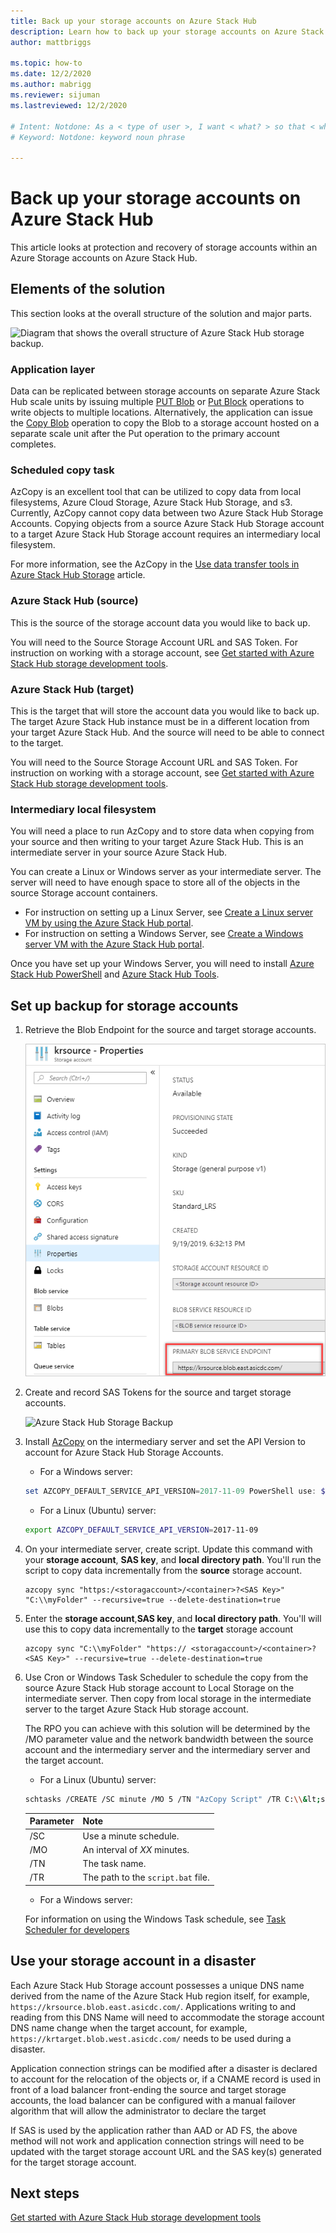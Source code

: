 ```yaml
---
title: Back up your storage accounts on Azure Stack Hub 
description: Learn how to back up your storage accounts on Azure Stack Hub.
author: mattbriggs

ms.topic: how-to
ms.date: 12/2/2020
ms.author: mabrigg
ms.reviewer: sijuman
ms.lastreviewed: 12/2/2020

# Intent: Notdone: As a < type of user >, I want < what? > so that < why? >
# Keyword: Notdone: keyword noun phrase

---
```



# Back up your storage accounts on Azure Stack Hub

This article looks at protection and recovery of storage accounts within an Azure Storage accounts on Azure Stack Hub.

## Elements of the solution

This section looks at the overall structure of the solution and major parts.

![Diagram that shows the overall structure of Azure Stack Hub storage backup.](./media/azure-stack-network-howto-backup-storage/azure-stack-storage-backup.png)

### Application layer

Data can be replicated between storage accounts on separate Azure Stack Hub scale units by issuing multiple [PUT Blob](/rest/api/storageservices/put-blob) or [Put Block](/rest/api/storageservices/put-block) operations to write objects to multiple locations. Alternatively, the application can issue the [Copy Blob](/rest/api/storageservices/copy-blob) operation to copy the Blob to a storage account hosted on a separate scale unit after the Put operation to the primary account completes.

### Scheduled copy task

AzCopy is an excellent tool that can be utilized to copy data from local filesystems, Azure Cloud Storage, Azure Stack Hub Storage, and s3. Currently, AzCopy cannot copy data between two Azure Stack Hub Storage Accounts. Copying objects from a source Azure Stack Hub Storage account to a target Azure Stack Hub Storage account requires an intermediary local filesystem.

For more information, see the AzCopy in the [Use data transfer tools in Azure Stack Hub Storage](./azure-stack-storage-transfer.md#azcopy) article.

### Azure Stack Hub (source)

This is the source of the storage account data you would like to back up.

You will need to the Source Storage Account URL and SAS Token. For instruction on working with a storage account, see [Get started with Azure Stack Hub storage development tools](azure-stack-storage-dev.md).

### Azure Stack Hub (target)

This is the target that will store the account data you would like to back up. The target Azure Stack Hub instance must be in a different location from your target Azure Stack Hub. And the source will need to be able to connect to the target.

You will need to the Source Storage Account URL and SAS Token. For instruction on working with a storage account, see [Get started with Azure Stack Hub storage development tools](azure-stack-storage-dev.md).

### Intermediary local filesystem

You will need a place to run AzCopy and to store data when copying from your source and then writing to your target Azure Stack Hub. This is an intermediate server in your source Azure Stack Hub.

You can create a Linux or Windows server as your intermediate server. The server will need to have enough space to store all of the objects in the source Storage account containers.
- For instruction on setting up a Linux Server, see [Create a Linux server VM by using the Azure Stack Hub portal](azure-stack-quick-linux-portal.md).  
- For instruction on setting a Windows Server, see [Create a Windows server VM with the Azure Stack Hub portal](azure-stack-quick-windows-portal.md).  

Once you have set up your Windows Server, you will need to install [Azure Stack Hub PowerShell](../operator/powershell-install-az-module.md?toc=https%3A%2F%2Fdocs.microsoft.com%2FFazure-stack%2Fuser%2FTOC.json&bc=https%3A%2F%2Fdocs.microsoft.com%2FFazure-stack%2Fbreadcrumb%2Ftoc.json) and [Azure Stack Hub Tools](../operator/azure-stack-powershell-download.md?toc=https%3A%2F%2Fdocs.microsoft.com%2FFazure-stack%2Fuser%2FTOC.json&bc=https%3A%2F%2Fdocs.microsoft.com%2FFazure-stack%2Fbreadcrumb%2Ftoc.json).

## Set up backup for storage accounts

1. Retrieve the Blob Endpoint for the source and target storage accounts.

    ![Screenshot that shows the primary blob endpoint for the source and target storage accounts.](./media/azure-stack-network-howto-backup-storage/back-up-step1.png)

2. Create and record SAS Tokens for the source and target storage accounts.

    ![Azure Stack Hub Storage Backup](./media/azure-stack-network-howto-backup-storage/back-up-step2.png)

3. Install [AzCopy](https://github.com/Azure/azure-storage-azcopy) on the intermediary server and set the API Version to account for Azure Stack Hub Storage Accounts.

    - For a Windows server:

    ```PowerShell  
    set AZCOPY_DEFAULT_SERVICE_API_VERSION=2017-11-09 PowerShell use: $env:AZCOPY_DEFAULT_SERVICE_API_VERSION="2017-11-09"
    ```

    - For a Linux (Ubuntu) server:

    ```bash  
    export AZCOPY_DEFAULT_SERVICE_API_VERSION=2017-11-09
    ```

4. On your intermediate server, create script. Update this command with your **storage account**, **SAS key**, and **local directory path**. You'll run the script to copy data incrementally from the **source** storage account.

    ```
    azcopy sync "https:/<storagaccount>/<container>?<SAS Key>" "C:\\myFolder" --recursive=true --delete-destination=true
    ```

5.  Enter the **storage account**,**SAS key**, and **local directory path**.  You'll will use this to copy data incrementally to the **target** storage account
    
    ```
    azcopy sync "C:\\myFolder" "https:// <storagaccount>/<container>?<SAS Key>" --recursive=true --delete-destination=true
    ```

6.  Use Cron or Windows Task Scheduler to schedule the copy from the source Azure Stack Hub storage account to Local Storage on the intermediate server. Then copy from local storage in the intermediate server to the target Azure Stack Hub storage account.

    The RPO you can achieve with this solution will be determined by the /MO parameter value and the network bandwidth between the source account and the intermediary server and the intermediary server and the target account.

    - For a Linux (Ubuntu) server:

    ```bash  
    schtasks /CREATE /SC minute /MO 5 /TN "AzCopy Script" /TR C:\\&lt;script name>.bat
    ```

    | Parameter | Note | 
    | ---- | ---- |
    | /SC | Use a minute schedule. |
    | /MO | An interval of *XX* minutes. |
    | /TN | The task name. |
    | /TR | The path to the `script.bat` file. |


    - For a Windows server:

    For information on using the Windows Task schedule, see [Task Scheduler for developers](/windows/win32/taskschd/task-scheduler-start-page)
    

## Use your storage account in a disaster

Each Azure Stack Hub Storage account possesses a unique DNS name derived from the name of the Azure Stack Hub region itself, for example, `https://krsource.blob.east.asicdc.com/`. Applications writing to and reading from this DNS Name will need to accommodate the storage account DNS name change when the target account, for example, `https://krtarget.blob.west.asicdc.com/` needs to be used during a disaster.

Application connection strings can be modified after a disaster is declared to account for the relocation of the objects or, if a CNAME record is used in front of a load balancer front-ending the source and target storage accounts, the load balancer can be configured with a manual failover algorithm that will allow the administrator to declare the target

If SAS is used by the application rather than AAD or AD FS, the above method will not work and application connection strings will need to be updated with the target storage account URL and the SAS key(s) generated for the target storage account.

## Next steps

[Get started with Azure Stack Hub storage development tools](azure-stack-storage-dev.md)
